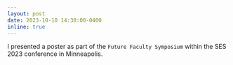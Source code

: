 ```yaml
---
layout: post
date: 2023-10-10 14:30:00-0400
inline: true
---
```


I presented a poster as part of the `Future Faculty Symposium` within the SES 2023 conference in Minneapolis. 
